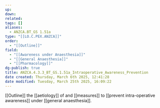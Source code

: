 ```yaml
---
up: 
down: 
related: 
tags: []
aliases:
  - ANZCA.BT_GS 1.51a
type: "[[LO.C.PEX.ANZCA]]"
order:
  - "[[Outline]]"
field:
  - "[[Awareness under Anaesthesia]]"
  - "[[General Anaesthesia]]"
  - "[[Pharmacology]]"
dg-publish: true
title: ANZCA.4.3.3_BT_GS.1.51a_Intraoperative_Awareness_Prevention
date created: Thursday, March 6th 2025, 12:41:28
date modified: Tuesday, March 25th 2025, 16:09:22
---
```


[[Outline]] the [[aetiology]] of and [[measures]] to [[prevent intra-operative awareness]] under [[general anaesthesia]].
